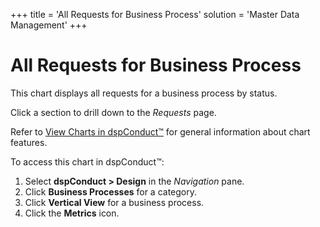 +++
title = 'All Requests for Business Process'
solution = 'Master Data Management'
+++

# All Requests for Business Process

This chart displays all requests for a business process by status.

Click a section to drill down to the *Requests* page.

Refer to [View Charts in dspConduct™](../Use_Cases/View_Charts) for
general information about chart features.

To access this chart in dspConduct™:

1.  Select **dspConduct \> Design** in the *Navigation* pane.
2.  Click **Business Processes** for a category.
3.  Click **Vertical View** for a business process.
4.  Click the **Metrics** icon.
